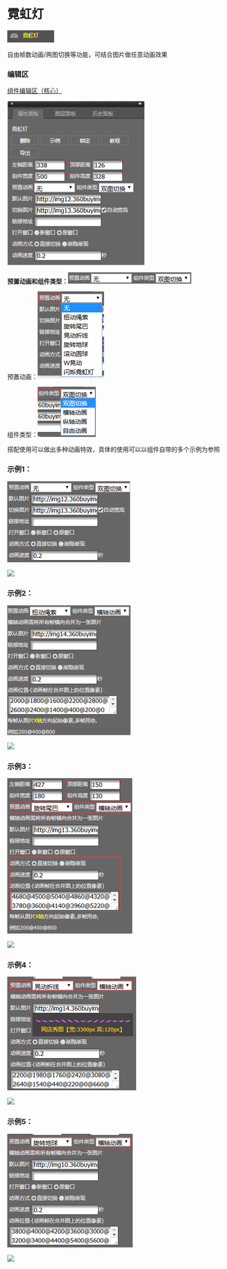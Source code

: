 # 霓虹灯

![](/assets/wwqq_33.jpg)

自由帧数动画/两图切换等功能，可结合图片做任意动画效果

### 编辑区

[组件编辑区（核心）](/chapter1/gong-ju-jie-mian/zu-jian-bian-ji-qu-ff08-he-xin-ff09.md)

![](/assets/QQ33-2.png)

**预置动画和组件类型：**![](/assets/i4r73t.png)

预置动画：![](/assets/idetqrt.png)

组件类型：![](/assets/i3rgzt.png)

搭配使用可以做出多种动画特效，具体的使用可以以组件自带的多个示例为参照

### 示例1：

![](/assets/i2r3t.png)

![](http://img11.360buyimg.com/cms/jfs/t19135/256/264244098/235287/684f2ba6/5a67e573Na145caa9.gif)

### 示例2：

![](/assets/if5r2t.png)

![](http://img13.360buyimg.com/cms/jfs/t17011/99/281849456/9805/dcc1568b/5a67e855N8064e386.gif)

### 示例3：

![](/assets/im5d3drt.png)

![](http://img10.360buyimg.com/cms/jfs/t15928/261/1891477903/27173/4fe8d476/5a67e917N111c10c9.gif)

### 示例4：

![](/assets/im2w4rt.png)

![](http://img11.360buyimg.com/cms/jfs/t14470/337/2034262796/44370/aa93de52/5a67ea0aNc7168137.gif)

### 示例5：

![](/assets/i50rt.png)

![](http://img11.360buyimg.com/cms/jfs/t19033/97/278340598/30300/ce21eae5/5a67ea8cNa0e9a164.gif)

